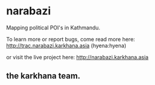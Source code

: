 narabazi
========

Mapping political POI's in Kathmandu.

To learn more or report bugs, come read more here: 
http://trac.narabazi.karkhana.asia (hyena:hyena)

or visit the live project here: http://narabazi.karkhana.asia


the karkhana team.
------------------